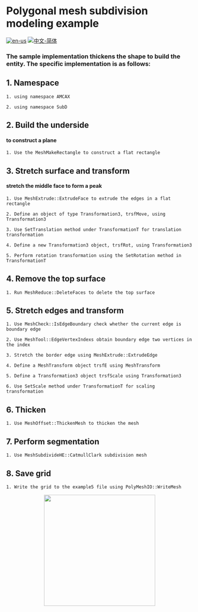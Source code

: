 # Polygonal mesh subdivision modeling example

[![en-us](https://img.shields.io/badge/en-us-yellow.svg)](./README.md) [![中文-简体](https://img.shields.io/badge/%E4%B8%AD%E6%96%87-%E7%AE%80%E4%BD%93-red.svg)](./README.zh_cn.md)

### The sample implementation thickens the shape to build the entity. The specific implementation is as follows:


## 1. Namespace


	1. using namespace AMCAX

	2. using namespace SubD

## 2. Build the underside

#### to construct a plane
	1. Use the MeshMakeRectangle to construct a flat rectangle

## 3. Stretch surface and transform

#### stretch the middle face to form a peak

	1. Use MeshExtrude::ExtrudeFace to extrude the edges in a flat rectangle

	2. Define an object of type Transformation3, trsfMove, using Transformation3

	3. Use SetTranslation method under TransformationT for translation transformation

	4. Define a new Transformation3 object, trsfRot, using Transformation3

	5. Perform rotation transformation using the SetRotation method in TransformationT

## 4. Remove the top surface

	1. Run MeshReduce::DeleteFaces to delete the top surface

## 5. Stretch edges and transform

	1. Use MeshCheck::IsEdgeBoundary check whether the current edge is boundary edge 

	2. Use MeshTool::EdgeVertexIndexs obtain boundary edge two vertices in the index

	3. Stretch the border edge using MeshExtrude::ExtrudeEdge

	4. Define a MeshTransform object trsfE using MeshTransform

	5. Define a Transformation3 object trsfScale using Transformation3

	6. Use SetScale method under TransformationT for scaling transformation

## 6. Thicken

	1. Use MeshOffset::ThickenMesh to thicken the mesh

## 7. Perform segmentation

	1. Use MeshSubdivideHE::CatmullClark subdivision mesh


## 8. Save grid

	1. Write the grid to the example5 file using PolyMeshIO::WriteMesh

<div align = center><img src="https://s2.loli.net/2024/09/30/UuNo1dGPnrlW9xQ.png" width="300" height="300">